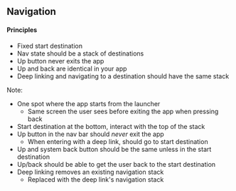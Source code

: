 ## Navigation
#### Principles

+ Fixed start destination
+ Nav state should be a stack of destinations
+ Up button never exits the app
+ Up and back are identical in your app
+ Deep linking and navigating to a destination should have the same stack

Note:
+ One spot where the app starts from the launcher
    + Same screen the user sees before exiting the app when pressing back
+ Start destination at the bottom, interact with the top of the stack
+ Up button in the nav bar should _never_ exit the app
    + When entering with a deep link, should go to start destination
+ Up and system back button should be the same unless in the start destination
+ Up/back should be able to get the user back to the start destination
+ Deep linking removes an existing navigation stack
    + Replaced with the deep link's navigation stack